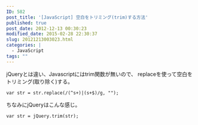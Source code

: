 ```yaml
---
ID: 582
post_title: '[JavaScript] 空白をトリミング(trim)する方法'
published: true
post_date: 2012-12-13 00:30:23
modified_date: 2015-02-28 22:30:37
slug: 20121213003023.html
categories: |
  - JavaScript
tags: ""
---
```

jQueryとは違い、Javascriptにはtrim関数が無いので、
replaceを使って空白をトリミング(取り除く)する。

```language-js
var str = str.replace(/(^s+)|(s+$)/g, "");
```

ちなみにjQueryはこんな感じ。
```language-js
var str = jQuery.trim(str);
```